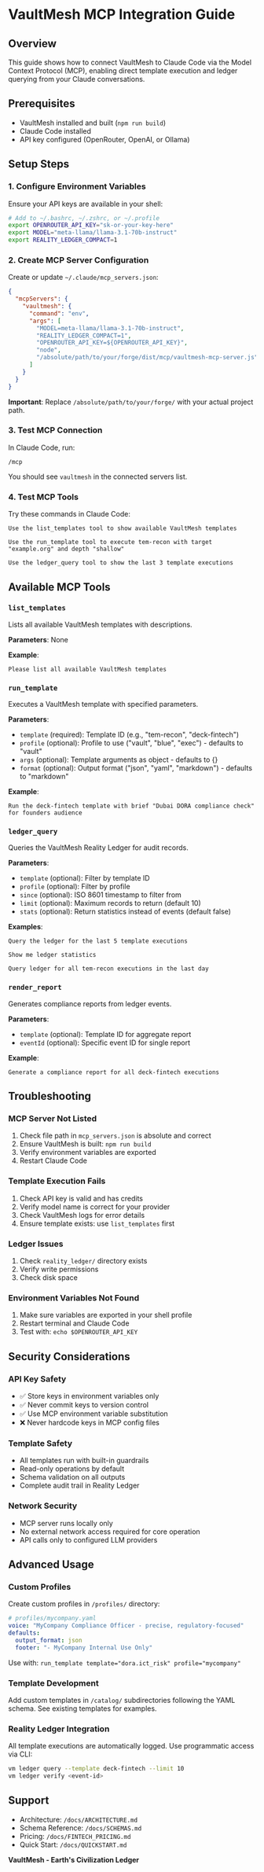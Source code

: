 # VaultMesh MCP Integration Guide

## Overview

This guide shows how to connect VaultMesh to Claude Code via the Model Context Protocol (MCP), enabling direct template execution and ledger querying from your Claude conversations.

## Prerequisites

- VaultMesh installed and built (`npm run build`)
- Claude Code installed
- API key configured (OpenRouter, OpenAI, or Ollama)

## Setup Steps

### 1. Configure Environment Variables

Ensure your API keys are available in your shell:

```bash
# Add to ~/.bashrc, ~/.zshrc, or ~/.profile
export OPENROUTER_API_KEY="sk-or-your-key-here"
export MODEL="meta-llama/llama-3.1-70b-instruct"
export REALITY_LEDGER_COMPACT=1
```

### 2. Create MCP Server Configuration

Create or update `~/.claude/mcp_servers.json`:

```json
{
  "mcpServers": {
    "vaultmesh": {
      "command": "env",
      "args": [
        "MODEL=meta-llama/llama-3.1-70b-instruct",
        "REALITY_LEDGER_COMPACT=1",
        "OPENROUTER_API_KEY=${OPENROUTER_API_KEY}",
        "node",
        "/absolute/path/to/your/forge/dist/mcp/vaultmesh-mcp-server.js"
      ]
    }
  }
}
```

**Important**: Replace `/absolute/path/to/your/forge/` with your actual project path.

### 3. Test MCP Connection

In Claude Code, run:
```
/mcp
```

You should see `vaultmesh` in the connected servers list.

### 4. Test MCP Tools

Try these commands in Claude Code:

```
Use the list_templates tool to show available VaultMesh templates
```

```
Use the run_template tool to execute tem-recon with target "example.org" and depth "shallow"
```

```
Use the ledger_query tool to show the last 3 template executions
```

## Available MCP Tools

### `list_templates`
Lists all available VaultMesh templates with descriptions.

**Parameters**: None

**Example**:
```
Please list all available VaultMesh templates
```

### `run_template`
Executes a VaultMesh template with specified parameters.

**Parameters**:
- `template` (required): Template ID (e.g., "tem-recon", "deck-fintech")
- `profile` (optional): Profile to use ("vault", "blue", "exec") - defaults to "vault"
- `args` (optional): Template arguments as object - defaults to {}
- `format` (optional): Output format ("json", "yaml", "markdown") - defaults to "markdown"

**Example**:
```
Run the deck-fintech template with brief "Dubai DORA compliance check" for founders audience
```

### `ledger_query`
Queries the VaultMesh Reality Ledger for audit records.

**Parameters**:
- `template` (optional): Filter by template ID
- `profile` (optional): Filter by profile
- `since` (optional): ISO 8601 timestamp to filter from
- `limit` (optional): Maximum records to return (default 10)
- `stats` (optional): Return statistics instead of events (default false)

**Examples**:
```
Query the ledger for the last 5 template executions
```

```
Show me ledger statistics
```

```
Query ledger for all tem-recon executions in the last day
```

### `render_report`
Generates compliance reports from ledger events.

**Parameters**:
- `template` (optional): Template ID for aggregate report
- `eventId` (optional): Specific event ID for single report

**Example**:
```
Generate a compliance report for all deck-fintech executions
```

## Troubleshooting

### MCP Server Not Listed
1. Check file path in `mcp_servers.json` is absolute and correct
2. Ensure VaultMesh is built: `npm run build`
3. Verify environment variables are exported
4. Restart Claude Code

### Template Execution Fails
1. Check API key is valid and has credits
2. Verify model name is correct for your provider
3. Check VaultMesh logs for error details
4. Ensure template exists: use `list_templates` first

### Ledger Issues
1. Check `reality_ledger/` directory exists
2. Verify write permissions
3. Check disk space

### Environment Variables Not Found
1. Make sure variables are exported in your shell profile
2. Restart terminal and Claude Code
3. Test with: `echo $OPENROUTER_API_KEY`

## Security Considerations

### API Key Safety
- ✅ Store keys in environment variables only
- ✅ Never commit keys to version control
- ✅ Use MCP environment variable substitution
- ❌ Never hardcode keys in MCP config files

### Template Safety
- All templates run with built-in guardrails
- Read-only operations by default
- Schema validation on all outputs
- Complete audit trail in Reality Ledger

### Network Security
- MCP server runs locally only
- No external network access required for core operation
- API calls only to configured LLM providers

## Advanced Usage

### Custom Profiles
Create custom profiles in `/profiles/` directory:

```yaml
# profiles/mycompany.yaml
voice: "MyCompany Compliance Officer - precise, regulatory-focused"
defaults:
  output_format: json
  footer: "- MyCompany Internal Use Only"
```

Use with: `run_template template="dora.ict_risk" profile="mycompany"`

### Template Development
Add custom templates in `/catalog/` subdirectories following the YAML schema. See existing templates for examples.

### Reality Ledger Integration
All template executions are automatically logged. Use programmatic access via CLI:

```bash
vm ledger query --template deck-fintech --limit 10
vm ledger verify <event-id>
```

## Support

- Architecture: `/docs/ARCHITECTURE.md`
- Schema Reference: `/docs/SCHEMAS.md`
- Pricing: `/docs/FINTECH_PRICING.md`
- Quick Start: `/docs/QUICKSTART.md`

**VaultMesh - Earth's Civilization Ledger**